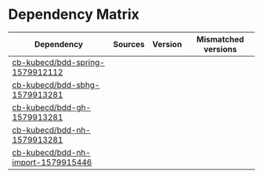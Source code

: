 # Dependency Matrix

Dependency | Sources | Version | Mismatched versions
---------- | ------- | ------- | -------------------
[cb-kubecd/bdd-spring-1579912112](https://github.com/cb-kubecd/bdd-spring-1579912112.git) |  | []() | 
[cb-kubecd/bdd-sbhg-1579913281](https://github.com/cb-kubecd/bdd-sbhg-1579913281.git) |  | []() | 
[cb-kubecd/bdd-gh-1579913281](https://github.com/cb-kubecd/bdd-gh-1579913281.git) |  | []() | 
[cb-kubecd/bdd-nh-1579913281](https://github.com/cb-kubecd/bdd-nh-1579913281.git) |  | []() | 
[cb-kubecd/bdd-nh-import-1579915446](https://github.com/cb-kubecd/bdd-nh-import-1579915446.git) |  | []() | 

